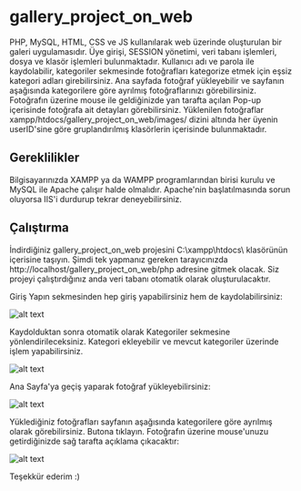 # gallery_project_on_web
PHP, MySQL, HTML, CSS ve JS kullanılarak web üzerinde oluşturulan bir galeri uygulamasıdır. Üye girişi, SESSION yönetimi, veri tabanı işlemleri, dosya ve klasör işlemleri bulunmaktadır. Kullanıcı adı ve parola ile kaydolabilir, kategoriler sekmesinde fotoğrafları kategorize etmek için eşsiz kategori adları girebilirsiniz. Ana sayfada fotoğraf yükleyebilir ve sayfanın aşağısında kategorilere göre ayrılmış fotoğraflarınızı görebilirsiniz. Fotoğrafın üzerine mouse ile geldiğinizde yan tarafta açılan Pop-up içerisinde fotoğrafa ait detayları görebilirsiniz.
Yüklenilen fotoğraflar xampp/htdocs/gallery_project_on_web/images/ dizini altında her üyenin userID'sine göre gruplandırılmış klasörlerin içerisinde bulunmaktadır.

## Gereklilikler
Bilgisayarınızda XAMPP ya da WAMPP programlarından birisi kurulu ve MySQL ile Apache çalışır halde olmalıdır. Apache'nin başlatılmasında sorun oluyorsa IIS'i durdurup tekrar deneyebilirsiniz.  

## Çalıştırma
İndirdiğiniz gallery_project_on_web projesini C:\xampp\htdocs\ klasörünün içerisine taşıyın. Şimdi tek yapmanız gereken tarayıcınızda http://localhost/gallery_project_on_web/php adresine gitmek olacak. Siz projeyi çalıştırdığınız anda veri tabanı otomatik olarak oluşturulacaktır.

Giriş Yapın sekmesinden hep giriş yapabilirsiniz hem de kaydolabilirsiniz:

![alt text](https://github.com/acbr5/gallery_project_on_web/blob/master/images/log_in.JPG)

Kaydolduktan sonra otomatik olarak Kategoriler sekmesine yönlendirileceksiniz. Kategori ekleyebilir ve mevcut kategoriler üzerinde işlem yapabilirsiniz.

![alt text](https://github.com/acbr5/gallery_project_on_web/blob/master/images/categories.JPG)

Ana Sayfa'ya geçiş yaparak fotoğraf yükleyebilirsiniz:

![alt text](https://github.com/acbr5/gallery_project_on_web/blob/master/images/indexx.JPG)

Yüklediğiniz fotoğrafları sayfanın aşağısında kategorilere göre ayrılmış olarak görebilirsiniz. Butona tıklayın. Fotoğrafın üzerine mouse'unuzu getirdiğinizde sağ tarafta açıklama çıkacaktır:

![alt text](https://github.com/acbr5/gallery_project_on_web/blob/master/images/mouse_over.JPG)


Teşekkür ederim :)
